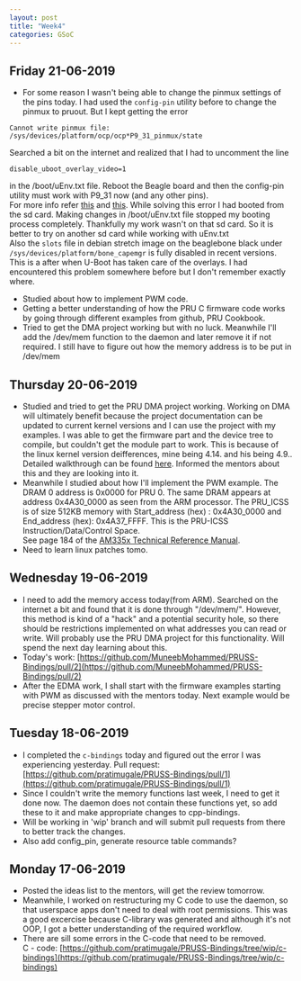 ```yaml
---
layout: post
title: "Week4"
categories: GSoC
---
```


## Friday 21-06-2019
* For some reason I wasn't being able to change the pinmux settings of the pins today. I had used the `config-pin` utility before to change the pinmux to pruout. But I kept getting the error 
```
Cannot write pinmux file: /sys/devices/platform/ocp/ocp*P9_31_pinmux/state
```
Searched a bit on the internet and realized that I had to uncomment the line 
```
disable_uboot_overlay_video=1
```
in the /boot/uEnv.txt file. Reboot the Beagle board and then the config-pin utility must work with P9_31 now (and any other pins).<br>
For more info refer [this](https://elinux.org/Beagleboard:BeagleBoneBlack_Debian#U-Boot_Disable_on-board_devices) and [this](https://github.com/beagleboard/linux/issues/139).
While solving this error I had booted from the sd card. Making changes in /boot/uEnv.txt file stopped my booting process completely. Thankfully my work wasn't on that sd card. So it is better to try on another sd card while working with uEnv.txt<br>
Also the `slots` file in debian stretch image on the beaglebone black under `/sys/devices/platform/bone_capemgr` is fully disabled in recent versions. This is a after when U-Boot has taken care of the overlays. I had encountered this problem somewhere before but I don't remember exactly where.
* Studied about how to implement PWM code.
* Getting a better understanding of how the PRU C firmware code works by going through different examples from github, PRU Cookbook.
* Tried to get the DMA project working but with no luck. Meanwhile I'll add the /dev/mem function to the daemon and later remove it if not required. I still have to figure out how the memory address is to be put in /dev/mem

## Thursday 20-06-2019
* Studied and tried to get the PRU DMA project working. Working on DMA will ultimately benefit because the project documentation can be updated to current kernel versions and I can use the project with my examples. I was able to get the firmware part and the device tree to compile, but couldn't get the module part to work. This is because of the linux kernel version deifferences, mine being 4.14. and his being 4.9.. Detailed walkthrough can be found [here](https://pratimugale.github.io/gsoc/2019/06/21/PRU-DMA.html). Informed the mentors about this and they are looking into it.
* Meanwhile I studied about how I'll implement the PWM example. The DRAM 0 address is 0x0000 for PRU 0. The same DRAM appears at address 0x4A30_0000 as seen from the ARM processor. The PRU_ICSS is of size 512KB memory with Start_address (hex) : 0x4A30_0000 and End_address (hex): 0x4A37_FFFF. This is the PRU-ICSS Instruction/Data/Control Space.
<br> See page 184 of the [AM335x Technical Reference Manual](https://www.ti.com/lit/ug/spruh73p/spruh73p.pdf).
* Need to learn linux patches tomo.

## Wednesday 19-06-2019
* I need to add the memory access today(from ARM). Searched on the internet a bit and found that it is done through "/dev/mem/". However, this method is kind of a "hack" and a potential security hole, so there should be restrictions implemented on what addresses you can read or write. Will probably use the PRU DMA project for this functionality. Will spend the next day learning about this.
* Today's work: [https://github.com/MuneebMohammed/PRUSS-Bindings/pull/2](https://github.com/MuneebMohammed/PRUSS-Bindings/pull/2)
* After the EDMA work, I shall start with the firmware examples starting with PWM as discussed with the mentors today.
Next example would be precise stepper motor control.

## Tuesday 18-06-2019
* I completed the `c-bindings` today and figured out the error I was experiencing yesterday. Pull request: [https://github.com/pratimugale/PRUSS-Bindings/pull/1](https://github.com/pratimugale/PRUSS-Bindings/pull/1)
* Since I couldn't write the memory functions last week, I need to get it done now. The daemon does not contain these functions yet, so add these to it and make appropriate changes to cpp-bindings.
* Will be working in 'wip' branch and will submit pull requests from there to better track the changes. 
* Also add config_pin, generate resource table commands?

## Monday 17-06-2019
* Posted the ideas list to the mentors, will get the review tomorrow.
* Meanwhile, I worked on restructuring my C code to use the daemon, so that userspace apps don't need to deal with root permissions. This was a good excercise because C-library was generated and although it's not OOP, I got a better understanding of the required workflow.
* There are sill some errors in the C-code that need to be removed.<br>
C - code: [https://github.com/pratimugale/PRUSS-Bindings/tree/wip/c-bindings](https://github.com/pratimugale/PRUSS-Bindings/tree/wip/c-bindings)
